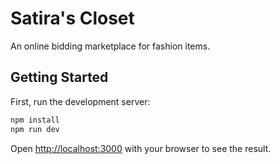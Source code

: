 # Satira's Closet

An online bidding marketplace for fashion items.

## Getting Started

First, run the development server:

```bash
npm install
npm run dev
```

Open [http://localhost:3000](http://localhost:3000) with your browser to see the result. 